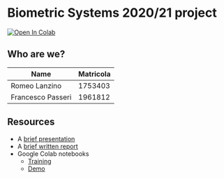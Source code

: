 # Biometric Systems 2020/21 project

[![Open In Colab](https://colab.research.google.com/assets/colab-badge.svg)](https://colab.research.google.com/drive/1lPTYewjOPhMs33Tsmx1foCnmXPgT3uF3?usp=sharing)

## Who are we?
| Name | Matricola |
| --- | --- |
| Romeo Lanzino | 1753403 |
| Francesco Passeri | 1961812 |

## Resources

- A [brief presentation](https://docs.google.com/presentation/d/1pxQj7r3Hx-nicYFirhfBHHZ-WFWCWGIlFwhNoABn_Fg/edit?usp=sharing)
- A [brief written report](https://docs.google.com/document/d/1tL0lENfttT9P5fG3Yp2aAbyBjTQWuAAuTR_vcdNLWfs/edit?usp=sharing)
- Google Colab notebooks
  - [Training](https://colab.research.google.com/drive/1V4wo2cJpc9ANQ50VHoUyiMVtLwc_3uV8?usp=sharing)
  - [Demo](https://colab.research.google.com/drive/1lPTYewjOPhMs33Tsmx1foCnmXPgT3uF3?usp=sharing) 

